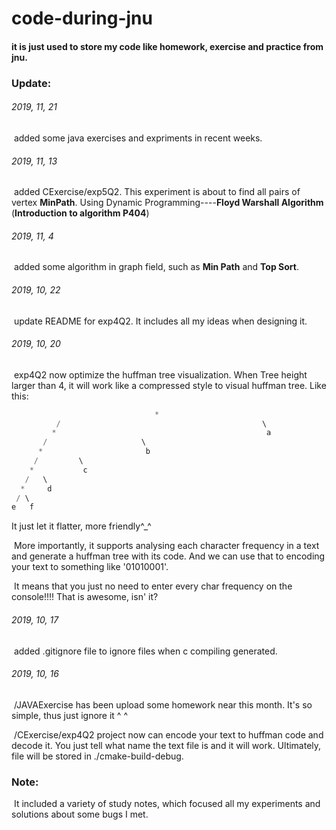 # code-during-jnu
#### it is just used to store my code like homework, exercise and practice from jnu.

### Update:

###### 2019, 11, 21

​		added some java exercises and expriments in recent weeks.

###### 2019, 11, 13

​		added CExercise/exp5Q2. This experiment is about to find all pairs of vertex **MinPath**. Using Dynamic Programming----**Floyd Warshall Algorithm**   (**Introduction to algorithm P404**)

###### 2019, 11, 4

​		added some algorithm in graph field, such as **Min Path** and **Top Sort**.

###### 2019, 10, 22

​		update README for exp4Q2. It includes all my ideas when designing it.

###### 2019, 10, 20

​		exp4Q2 now optimize the huffman tree visualization. When Tree height larger than 4, it will work like a compressed style to visual huffman tree. Like this:

```c
                                *                                           
          /                                             \                       
         *                                               a                     
       /                     \                                                         
      *                       b                                                    
     /         \                                                                      
    *           c
   /   \
  *     d                                                          
 / \                                                                               
e   f 
```
It just let it flatter, more friendly^_^

​		More importantly, it supports analysing each character frequency in a text and generate a huffman tree with its code. And we can use that to encoding your text to something like '01010001'.

​		It means that you just no need to enter every char frequency on the console!!!! That is awesome, isn' it?

###### 2019, 10, 17

​		added .gitignore file to ignore files when c compiling generated.

###### 2019, 10, 16

​		/JAVAExercise has been upload some homework near this month. It's so simple, thus just ignore it ^ ^

​		/CExercise/exp4Q2 project now can encode your text to huffman code and decode it. You just tell what name the text file is and it will work. Ultimately, file will be stored in ./cmake-build-debug.

### Note:

​	It included a variety of study notes, which focused all my experiments and solutions about some bugs I met.